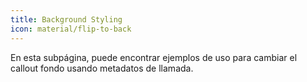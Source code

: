 ```yaml
---
title: Background Styling
icon: material/flip-to-back
---
```


En esta subpágina, puede encontrar ejemplos de uso para cambiar el callout
fondo usando metadatos de llamada.
